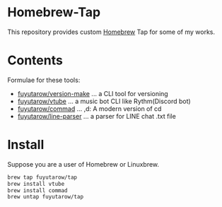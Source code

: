 # Homebrew-Tap

This repository provides custom [Homebrew](https://brew.sh/) Tap for some of my works.

# Contents

Formulae for these tools:

- [fuyutarow/version-make](https://github.com/fuyutarow/version-make) ... a CLI tool for versioning
- [fuyutarow/vtube](https://github.com/fuyutarow/vtube) ... a music bot CLI like Rythm(Discord bot)
- [fuyutarow/commad](https://github.com/fuytuarwo/commad) ... ,d: A modern version of cd
- [fuyutarow/line-parser](https://github.com/fuyutarow/line-parsre) ... a parser for LINE chat .txt file
# Install

Suppose you are a user of Homebrew or Linuxbrew.

```sh
brew tap fuyutarow/tap
brew install vtube
brew install commad
brew untap fuyutarow/tap
```
